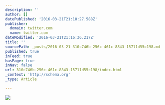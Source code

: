 ```yaml
---
description: ''
author: []
datePublished: '2016-03-21T21:18:27.588Z'
publisher:
  domain: twitter.com
  name: twitter.com
dateModified: '2016-03-21T21:16:36.217Z'
title: ''
sourcePath: _posts/2016-03-21-310c746b-256c-461c-8843-15711d55c198.md
published: true
inFeed: true
hasPage: true
inNav: false
url: 310c746b-256c-461c-8843-15711d55c198/index.html
_context: 'http://schema.org'
_type: Article

---
```

![](https://pbs.twimg.com/media/BbVRxb_CAAES46_.jpg)